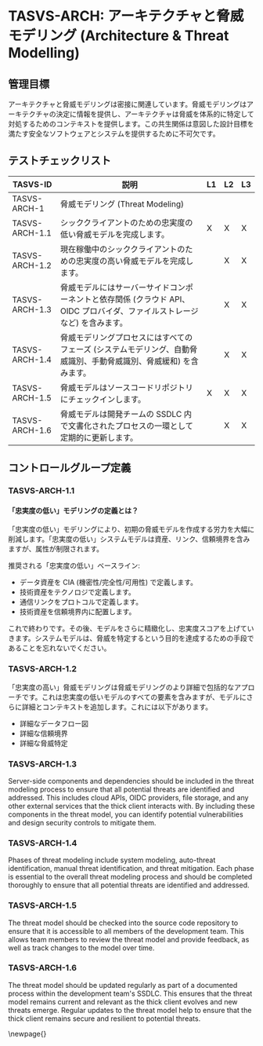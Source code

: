 # TASVS-ARCH: アーキテクチャと脅威モデリング (Architecture & Threat Modelling)

## 管理目標

アーキテクチャと脅威モデリングは密接に関連しています。脅威モデリングはアーキテクチャの決定に情報を提供し、アーキテクチャは脅威を体系的に特定して対処するためのコンテキストを提供します。この共生関係は意図した設計目標を満たす安全なソフトウェアとシステムを提供するために不可欠です。


## テストチェックリスト

| TASVS-ID       | 説明                                                                                                                                        | L1 | L2 | L3 |
| ---- | ------------- | - | - | - |
| TASVS-ARCH-1   | 脅威モデリング (Threat Modeling)                                                                                                            |    |    |    |
| TASVS-ARCH-1.1 | シッククライアントのための忠実度の低い脅威モデルを完成します。                                                                              | X  | X  | X  |
| TASVS-ARCH-1.2 | 現在稼働中のシッククライアントのための忠実度の高い脅威モデルを完成します。                                                                  |    | X  | X  |
| TASVS-ARCH-1.3 | 脅威モデルにはサーバーサイドコンポーネントと依存関係 (クラウド API、OIDC プロバイダ、ファイルストレージなど) を含みます。                   |    | X  | X  |
| TASVS-ARCH-1.4 | 脅威モデリングプロセスにはすべてのフェーズ (システムモデリング、自動脅威識別、手動脅威識別、脅威緩和) を含みます。                          |    | X  | X  |
| TASVS-ARCH-1.5 | 脅威モデルはソースコードリポジトリにチェックインします。                                                                                    | X  | X  | X  |
| TASVS-ARCH-1.6 | 脅威モデルは開発チームの SSDLC 内で文書化されたプロセスの一環として定期的に更新します。                                                     |    | X  | X  |

## コントロールグループ定義

### TASVS-ARCH-1.1

#### 「忠実度の低い」モデリングの定義とは？

「忠実度の低い」モデリングにより、初期の脅威モデルを作成する労力を大幅に削減します。「忠実度の低い」システムモデルは資産、リンク、信頼境界を含みますが、属性が制限されます。

推奨される「忠実度の低い」ベースライン:
- データ資産を CIA (機密性/完全性/可用性) で定義します。
- 技術資産をテクノロジで定義します。
- 通信リンクをプロトコルで定義します。
- 技術資産を信頼境界内に配置します。

これで終わりです。その後、モデルをさらに精緻化し、忠実度スコアを上げていきます。システムモデルは、脅威を特定するという目的を達成するための手段であることを忘れないでください。

### TASVS-ARCH-1.2

「忠実度の高い」脅威モデリングは脅威モデリングのより詳細で包括的なアプローチです。これは忠実度の低いモデルのすべての要素を含みますが、モデルにさらに詳細とコンテキストを追加します。これには以下があります。

- 詳細なデータフロー図
- 詳細な信頼境界
- 詳細な脅威特定

### TASVS-ARCH-1.3

Server-side components and dependencies should be included in the threat modeling process to ensure that all potential threats are identified and addressed. This includes cloud APIs, OIDC providers, file storage, and any other external services that the thick client interacts with. By including these components in the threat model, you can identify potential vulnerabilities and design security controls to mitigate them.

### TASVS-ARCH-1.4

Phases of threat modeling include system modeling, auto-threat identification, manual threat identification, and threat mitigation. Each phase is essential to the overall threat modeling process and should be completed thoroughly to ensure that all potential threats are identified and addressed.

### TASVS-ARCH-1.5

The threat model should be checked into the source code repository to ensure that it is accessible to all members of the development team. This allows team members to review the threat model and provide feedback, as well as track changes to the model over time.


### TASVS-ARCH-1.6

The threat model should be updated regularly as part of a documented process within the development team's SSDLC. This ensures that the threat model remains current and relevant as the thick client evolves and new threats emerge. Regular updates to the threat model help to ensure that the thick client remains secure and resilient to potential threats.


\newpage{}
